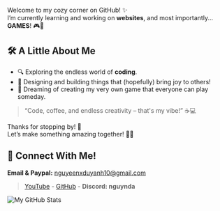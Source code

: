 Welcome to my cozy corner on GitHub! ✨  
I’m currently learning and working on **websites**, and most importantly... **GAMES**! 🎮🎉  

## 🛠️ A Little About Me  
- 🔍 Exploring the endless world of **coding**.  
- 🎨 Designing and building things that (hopefully) bring joy to others!  
- 🌈 Dreaming of creating my very own game that everyone can play someday. 

> “Code, coffee, and endless creativity – that's my vibe!” ☕💻  

Thanks for stopping by! 🌟  
Let’s make something amazing together! 🐾✨

## 💬 Connect With Me!
**Email & Paypal:** [nguyeenxduyanh10@gmail.com](mailto:nguyeenxduyanh10@gmail.com)
> [YouTube](https://www.youtube.com/@nguynda10) - [GitHub](https://github.com/nguynda) - **Discord: nguynda**

![My GitHub Stats](https://github-readme-stats-git-masterrstaa-rickstaa.vercel.app/api?username=nguynda&show_icons=true&theme=tokyonight&hide=contribs,prs,issues)
